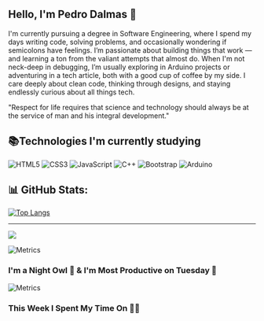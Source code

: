 
## Hello, I'm Pedro Dalmas 👋

I'm currently pursuing a degree in Software Engineering, where I spend my days writing code, solving problems, and occasionally wondering if semicolons have feelings. I’m passionate about building things that work —  and learning a ton from the valiant attempts that almost do. When I'm not neck-deep in debugging, I’m usually exploring in Arduino projects or adventuring in a tech article, both with a good cup of coffee by my side. I care deeply about clean code, thinking through designs, and staying endlessly curious about all things tech.

"Respect for life requires that science and technology should always be at the service of man and his integral development."

## 📚Technologies I'm currently studying

![HTML5](https://img.shields.io/badge/html5-%23E34F26.svg?style=for-the-badge&logo=html5&logoColor=white) ![CSS3](https://img.shields.io/badge/css3-%231572B6.svg?style=for-the-badge&logo=css3&logoColor=white) ![JavaScript](https://img.shields.io/badge/javascript-%23323330.svg?style=for-the-badge&logo=javascript&logoColor=%23F7DF1E) ![C++](https://img.shields.io/badge/c++-%2300599C.svg?style=for-the-badge&logo=c%2B%2B&logoColor=white) ![Bootstrap](https://img.shields.io/badge/bootstrap-%238511FA.svg?style=for-the-badge&logo=bootstrap&logoColor=white) ![Arduino](https://img.shields.io/badge/-Arduino-00979D?style=for-the-badge&logo=Arduino&logoColor=white)
## 📊 GitHub Stats:
[![Top Langs](https://github-readme-stats.vercel.app/api/top-langs/?username=pedrodalmasdev&theme=algolia&layout=compact)](https://github.com/pedrodalmasdev/github-readme-stats)

---
[![](https://visitcount.itsvg.in/api?id=pedrodalmasdev&icon=0&color=0)](https://visitcount.itsvg.in)

![Metrics](https://metrics.lecoq.io/pedrodalmasdev?template=classic&base=habits&plugin_habits=yes&plugin_habits.from=200&plugin_habits.days=14&config.timezone=America/Sao_Paulo)

### I'm a Night Owl 🦉 & I'm Most Productive on Tuesday 📅

![Metrics](https://metrics.lecoq.io/pedrodalmasdev?template=classic&base=habits&plugin_habits=yes&config.timezone=America/Sao_Paulo)

### This Week I Spent My Time On 👨‍💻

<!--START_SECTION:waka-->
<!--This section will be automatically filled by the wakatime.yml action-->
<!--END_SECTION:waka-->

<!-- Proudly created with GPRM ( https://gprm.itsvg.in ) -->
